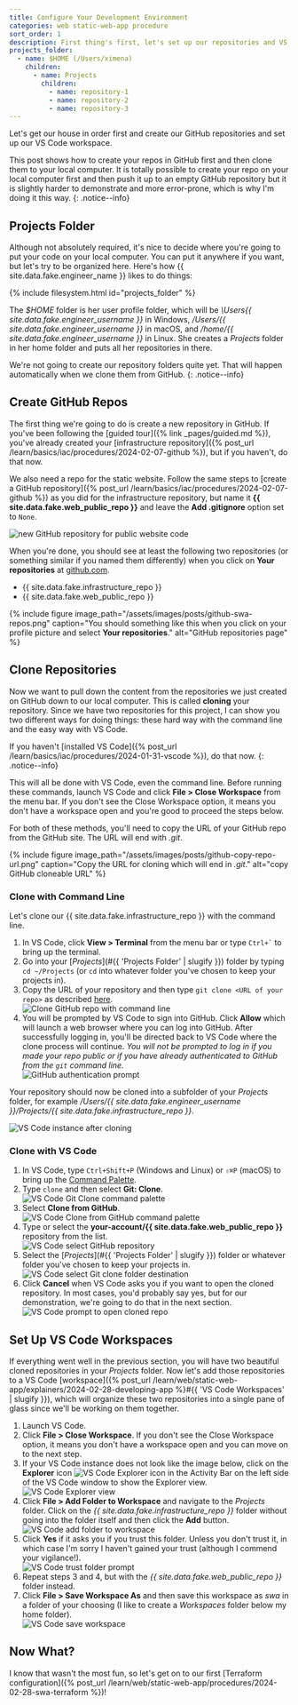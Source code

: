 ```yaml
---
title: Configure Your Development Environment
categories: web static-web-app procedure
sort_order: 1
description: First thing's first, let's set up our repositories and VS Code.
projects_folder:
  - name: $HOME (/Users/ximena)
    children:
      - name: Projects
        children:
          - name: repository-1
          - name: repository-2
          - name: repository-3
---
```

Let's get our house in order first and create our GitHub repositories and set up our VS Code workspace.<!--more-->

This post shows how to create your repos in GitHub first and then clone them to your local computer. It is totally possible to create your repo on your local computer first and then push it up to an empty GitHub repository but it is slightly harder to demonstrate and more error-prone, which is why I'm doing it this way.
{: .notice--info}

## Projects Folder

Although not absolutely required, it's nice to decide where you're going to put your code on your local computer. You can put it anywhere if you want, but let's try to be organized here. Here's how {{ site.data.fake.engineer_name }} likes to do things:

{% include filesystem.html id="projects_folder" %}

The *$HOME* folder is her user profile folder, which will be *\Users\{{ site.data.fake.engineer_username }}* in Windows, */Users/{{ site.data.fake.engineer_username }}* in macOS, and */home/{{ site.data.fake.engineer_username }}* in Linux. She creates a *Projects* folder in her home folder and puts all her repositories in there.

We're not going to create our repository folders quite yet. That will happen automatically when we clone them from GitHub.
{: .notice--info}

## Create GitHub Repos

The first thing we're going to do is create a new repository in GitHub. If you've been following the [guided tour]({% link _pages/guided.md %}), you've already created your [infrastructure repository]({% post_url /learn/basics/iac/procedures/2024-02-07-github %}), but if you haven't, do that now.

We also need a repo for the static website. Follow the same steps to [create a GitHub repository]({% post_url /learn/basics/iac/procedures/2024-02-07-github %}) as you did for the infrastructure repository, but name it **{{ site.data.fake.web_public_repo }}** and leave the **Add .gitignore** option set to `None`.

![new GitHub repository for public website code](/assets/images/posts/github-new-repo-web-public.png)

When you're done, you should see at least the following two repositories (or something similar if you named them differently) when you click on **Your repositories** at [github.com](https://github.com).

- {{ site.data.fake.infrastructure_repo }}
- {{ site.data.fake.web_public_repo }}

{% include figure image_path="/assets/images/posts/github-swa-repos.png" caption="You should something like this when you click on your profile picture and select **Your repositories**." alt="GitHub repositories page" %}

## Clone Repositories

Now we want to pull down the content from the repositories we just created on GitHub down to our local computer. This is called **cloning** your repository. Since we have two repositories for this project, I can show you two different ways for doing things: these hard way with the command line and the easy way with VS Code.

If you haven't [installed VS Code]({% post_url /learn/basics/iac/procedures/2024-01-31-vscode %}), do that now.
{: .notice--info}

This will all be done with VS Code, even the command line. Before running these commands, launch VS Code and click **File > Close Workspace** from the menu bar. If you don't see the Close Workspace option, it means you don't have a workspace open and you're good to proceed the steps below.

For both of these methods, you'll need to copy the URL of your GitHub repo from the GitHub site. The URL will end with *.git*.

{% include figure image_path="/assets/images/posts/github-copy-repo-url.png" caption="Copy the URL for cloning which will end in *.git*." alt="copy GitHub cloneable URL" %}

### Clone with Command Line

Let's clone our {{ site.data.fake.infrastructure_repo }} with the command line.

1. In VS Code, click **View > Terminal** from the menu bar or type `` Ctrl+` `` to bring up the terminal.
1. Go into your [*Projects*](#{{ 'Projects Folder' | slugify }}) folder by typing `cd ~/Projects` (or `cd` into whatever folder you've chosen to keep your projects in).
1. Copy the URL of your repository and then type `git clone <URL of your repo>` as described [here](https://docs.github.com/en/repositories/creating-and-managing-repositories/cloning-a-repository).<br />![Clone GitHub repo with command line](/assets/images/posts/vscode-git-clone-cli.png)
1. You will be prompted by VS Code to sign into GitHub. Click **Allow** which will launch a web browser where you can log into GitHub. After successfully logging in, you'll be directed back to VS Code where the clone process will continue. *You will not be prompted to log in if you made your repo public or if you have already authenticated to GitHub from the `git` command line.*<br />![GitHub authentication prompt](/assets/images/posts/vscode-git-auth-prompt.png)

Your repository should now be cloned into a subfolder of your *Projects* folder, for example */Users/{{ site.data.fake.engineer_username }}/Projects/{{ site.data.fake.infrastructure_repo }}*.

![VS Code instance after cloning](/assets/images/posts/vscode-git-cloned-cli.png)

### Clone with VS Code

1. In VS Code, type `Ctrl+Shift+P` (Windows and Linux) or `⇧⌘P` (macOS) to bring up the [Command Palette](https://code.visualstudio.com/docs/getstarted/userinterface#_command-palette).
1. Type `clone` and then select **Git: Clone**.<br />![VS Code Git Clone command palette](/assets/images/posts/vscode-git-clone.png)
1. Select **Clone from GitHub**.<br />![VS Code Clone from GitHub command palette](/assets/images/posts/vscode-git-clone-from-github.png)
1. Type or select the **your-account/{{ site.data.fake.web_public_repo }}** repository from the list.<br />![VS Code select GitHub repository](/assets/images/posts/vscode-select-clone-repo.png)
1. Select the [*Projects*](#{{ 'Projects Folder' | slugify }}) folder or whatever folder you've chosen to keep your projects in.<br />![VS Code select Git clone folder destination](/assets/images/posts/vscode-select-clone-folder.png)
1. Click **Cancel** when VS Code asks you if you want to open the cloned repository. In most cases, you'd probably say yes, but for our demonstration, we're going to do that in the next section.<br />![VS Code prompt to open cloned repo](/assets/images/posts/vscode-prompt-open-repo.png)

## Set Up VS Code Workspaces

If everything went well in the previous section, you will have two beautiful cloned repositories in your *Projects* folder. Now let's add those repositories to a VS Code [workspace]({% post_url /learn/web/static-web-app/explainers/2024-02-28-developing-app %}#{{ 'VS Code Workspaces' | slugify }}), which will organize these two repositories into a single pane of glass since we'll be working on them together.

1. Launch VS Code.
1. Click **File > Close Workspace**. If you don't see the Close Workspace option, it means you don't have a workspace open and you can move on to the next step.
1. If your VS Code instance does not look like the image below, click on the **Explorer** icon ![VS Code Explorer icon](/assets/images/posts/vscode-explorer-icon.png) in the Activity Bar on the left side of the VS Code window to show the Explorer view.<br />![VS Code Explorer view](/assets/images/posts/vscode-git-cloned-cli.png)
1. Click **File > Add Folder to Workspace** and navigate to the *Projects* folder. Click on the *{{ site.data.fake.infrastructure_repo }}* folder without going into the folder itself and then click the **Add** button.<br />![VS Code add folder to workspace](/assets/images/posts/vscode-select-workspace-folder.png)
1. Click **Yes** if it asks you if you trust this folder. Unless you don't trust it, in which case I'm sorry I haven't gained your trust (although I commend your vigilance!).<br />![VS Code trust folder prompt](/assets/images/posts/vscode-trust-prompt.png)
1. Repeat steps 3 and 4, but with the *{{ site.data.fake.web_public_repo }}* folder instead.
1. Click **File > Save Workspace As** and then save this workspace as *swa* in a folder of your choosing (I like to create a *Workspaces* folder below my home folder).<br />![VS Code save workspace](/assets/images/posts/vscode-save-workspace.png)

## Now What?

I know that wasn't the most fun, so let's get on to our first [Terraform configuration]({% post_url /learn/web/static-web-app/procedures/2024-02-28-swa-terraform %})!